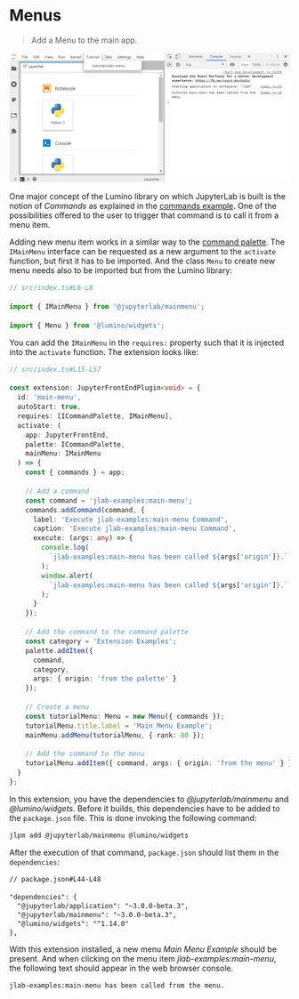 # Menus

> Add a Menu to the main app.

![New Menu](preview.png)

One major concept of the Lumino library on which JupyterLab is built is
the notion of _Commands_ as explained in the [commands example](../commands/README.md).
One of the possibilities offered to the user to trigger that command is to call it from
a menu item.

Adding new menu item works in a similar way to the [command palette](../../command-palette/README.md).
The `IMainMenu` interface can be requested as a new argument to the `activate`
function, but first it has to be imported. And the class `Menu` to create new
menu needs also to be imported but from the Lumino library:

```ts
// src/index.ts#L6-L8

import { IMainMenu } from '@jupyterlab/mainmenu';

import { Menu } from '@lumino/widgets';
```

You can add the `IMainMenu` in the `requires:` property such that it is injected into
the `activate` function. The extension looks like:

```ts
// src/index.ts#L15-L57

const extension: JupyterFrontEndPlugin<void> = {
  id: 'main-menu',
  autoStart: true,
  requires: [ICommandPalette, IMainMenu],
  activate: (
    app: JupyterFrontEnd,
    palette: ICommandPalette,
    mainMenu: IMainMenu
  ) => {
    const { commands } = app;

    // Add a command
    const command = 'jlab-examples:main-menu';
    commands.addCommand(command, {
      label: 'Execute jlab-examples:main-menu Command',
      caption: 'Execute jlab-examples:main-menu Command',
      execute: (args: any) => {
        console.log(
          `jlab-examples:main-menu has been called ${args['origin']}.`
        );
        window.alert(
          `jlab-examples:main-menu has been called ${args['origin']}.`
        );
      }
    });

    // Add the command to the command palette
    const category = 'Extension Examples';
    palette.addItem({
      command,
      category,
      args: { origin: 'from the palette' }
    });

    // Create a menu
    const tutorialMenu: Menu = new Menu({ commands });
    tutorialMenu.title.label = 'Main Menu Example';
    mainMenu.addMenu(tutorialMenu, { rank: 80 });

    // Add the command to the menu
    tutorialMenu.addItem({ command, args: { origin: 'from the menu' } });
  }
};
```

In this extension, you have the dependencies to _@jupyterlab/mainmenu_ and
_@lumino/widgets_. Before it builds, this dependencies have to be added to the
`package.json` file. This is done invoking the following command:

```bash
jlpm add @jupyterlab/mainmenu @lumino/widgets
```

After the execution of that command, `package.json` should list them in the
`dependencies`:

```json5
// package.json#L44-L48

"dependencies": {
  "@jupyterlab/application": "~3.0.0-beta.3",
  "@jupyterlab/mainmenu": "~3.0.0-beta.3",
  "@lumino/widgets": "^1.14.0"
},
```

With this extension installed, a new menu _Main Menu Example_ should be present. And when
clicking on the menu item _jlab-examples:main-menu_, the following text should appear
in the web browser console.

```
jlab-examples:main-menu has been called from the menu.
```
